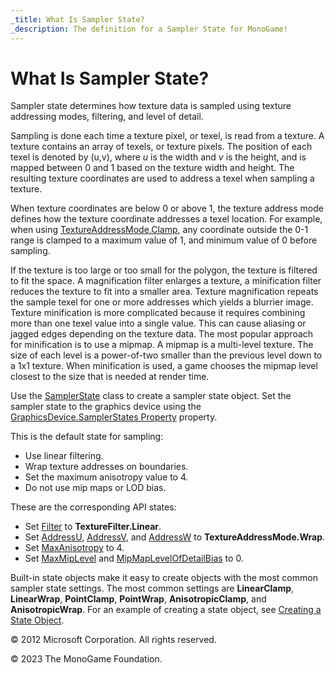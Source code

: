 ```yaml
---
_title: What Is Sampler State?
_description: The definition for a Sampler State for MonoGame!
---
```


# What Is Sampler State?

Sampler state determines how texture data is sampled using texture addressing modes, filtering, and level of detail.

Sampling is done each time a texture pixel, or texel, is read from a texture. A texture contains an array of texels, or texture pixels. The position of each texel is denoted by (u,v), where _u_ is the width and _v_ is the height, and is mapped between 0 and 1 based on the texture width and height. The resulting texture coordinates are used to address a texel when sampling a texture.

When texture coordinates are below 0 or above 1, the texture address mode defines how the texture coordinate addresses a texel location. For example, when using [TextureAddressMode.Clamp](https://monogame.net/api/Microsoft.Xna.Framework.Graphics.TextureAddressMode.html), any coordinate outside the 0-1 range is clamped to a maximum value of 1, and minimum value of 0 before sampling.

If the texture is too large or too small for the polygon, the texture is filtered to fit the space. A magnification filter enlarges a texture, a minification filter reduces the texture to fit into a smaller area. Texture magnification repeats the sample texel for one or more addresses which yields a blurrier image. Texture minification is more complicated because it requires combining more than one texel value into a single value. This can cause aliasing or jagged edges depending on the texture data. The most popular approach for minification is to use a mipmap. A mipmap is a multi-level texture. The size of each level is a power-of-two smaller than the previous level down to a 1x1 texture. When minification is used, a game chooses the mipmap level closest to the size that is needed at render time.

Use the [SamplerState](/api/Microsoft.Xna.Framework.Graphics.SamplerState.html) class to create a sampler state object. Set the sampler state to the graphics device using the [GraphicsDevice.SamplerStates Property](/api/Microsoft.Xna.Framework.Graphics.GraphicsDevice.html#Microsoft_Xna_Framework_Graphics_GraphicsDevice_SamplerStates) property.

This is the default state for sampling:

*   Use linear filtering.    
*   Wrap texture addresses on boundaries.    
*   Set the maximum anisotropy value to 4.    
*   Do not use mip maps or LOD bias.    

These are the corresponding API states:

*   Set [Filter](/api/Microsoft.Xna.Framework.Graphics.SamplerState.html) to **TextureFilter.Linear**.    
*   Set [AddressU](/api/Microsoft.Xna.Framework.Graphics.SamplerState.html), [AddressV](/api/Microsoft.Xna.Framework.Graphics.SamplerState.html), and [AddressW](/api/Microsoft.Xna.Framework.Graphics.SamplerState.html) to **TextureAddressMode.Wrap**.    
*   Set [MaxAnisotropy](/api/Microsoft.Xna.Framework.Graphics.SamplerState.html) to 4.    
*   Set [MaxMipLevel](/api/Microsoft.Xna.Framework.Graphics.SamplerState.html) and [MipMapLevelOfDetailBias](/api/Microsoft.Xna.Framework.Graphics.SamplerState.html) to 0.    

Built-in state objects make it easy to create objects with the most common sampler state settings. The most common settings are **LinearClamp**, **LinearWrap**, **PointClamp**, **PointWrap**, **AnisotropicClamp**, and **AnisotropicWrap**. For an example of creating a state object, see [Creating a State Object](StateObject1.md).

© 2012 Microsoft Corporation. All rights reserved.  

© 2023 The MonoGame Foundation.